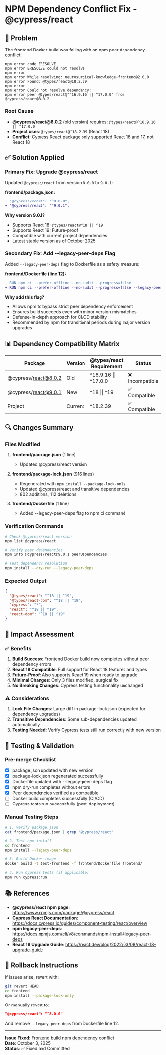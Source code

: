 # NPM Dependency Conflict Fix - @cypress/react

## 🐛 Problem

The frontend Docker build was failing with an npm peer dependency conflict:

```
npm error code ERESOLVE
npm error ERESOLVE could not resolve
npm error 
npm error While resolving: neurosurgical-knowledge-frontend@2.0.0
npm error Found: @types/react@18.2.39
npm error 
npm error Could not resolve dependency:
npm error peer @types/react@"^16.9.16 || ^17.0.0" from @cypress/react@8.0.2
```

### Root Cause

- **@cypress/react@8.0.2** (old version) requires: `@types/react@^16.9.16 || ^17.0.0`
- **Project uses**: `@types/react@^18.2.39` (React 18)
- **Conflict**: Cypress React package only supported React 16 and 17, not React 18

## ✅ Solution Applied

### Primary Fix: Upgrade @cypress/react

Updated `@cypress/react` from version `8.0.0` to `9.0.1`:

**frontend/package.json:**
```diff
- "@cypress/react": "^8.0.0",
+ "@cypress/react": "^9.0.1",
```

**Why version 9.0.1?**
- Supports React 18: `@types/react@^18 || ^19`
- Supports React 19: Future-proof
- Compatible with current project dependencies
- Latest stable version as of October 2025

### Secondary Fix: Add --legacy-peer-deps Flag

Added `--legacy-peer-deps` flag to Dockerfile as a safety measure:

**frontend/Dockerfile (line 12):**
```diff
- RUN npm ci --prefer-offline --no-audit --progress=false
+ RUN npm ci --prefer-offline --no-audit --progress=false --legacy-peer-deps
```

**Why add this flag?**
- Allows npm to bypass strict peer dependency enforcement
- Ensures build succeeds even with minor version mismatches
- Defense-in-depth approach for CI/CD stability
- Recommended by npm for transitional periods during major version upgrades

## 📊 Dependency Compatibility Matrix

| Package | Version | @types/react Requirement | Status |
|---------|---------|-------------------------|--------|
| @cypress/react@8.0.2 | Old | ^16.9.16 \|\| ^17.0.0 | ❌ Incompatible |
| @cypress/react@9.0.1 | New | ^18 \|\| ^19 | ✅ Compatible |
| Project | Current | ^18.2.39 | ✅ Compatible |

## 🔍 Changes Summary

### Files Modified

1. **frontend/package.json** (1 line)
   - Updated @cypress/react version

2. **frontend/package-lock.json** (916 lines)
   - Regenerated with `npm install --package-lock-only`
   - Updated @cypress/react and transitive dependencies
   - 802 additions, 112 deletions

3. **frontend/Dockerfile** (1 line)
   - Added --legacy-peer-deps flag to npm ci command

### Verification Commands

```bash
# Check @cypress/react version
npm list @cypress/react

# Verify peer dependencies
npm info @cypress/react@9.0.1 peerDependencies

# Test dependency resolution
npm install --dry-run --legacy-peer-deps
```

### Expected Output

```json
{
  "@types/react": "^18 || ^19",
  "@types/react-dom": "^18 || ^19",
  "cypress": "*",
  "react": "^18 || ^19",
  "react-dom": "^18 || ^19"
}
```

## 🎯 Impact Assessment

### ✅ Benefits

1. **Build Success**: Frontend Docker build now completes without peer dependency errors
2. **React 18 Compatible**: Full support for React 18 features and types
3. **Future-Proof**: Also supports React 19 when ready to upgrade
4. **Minimal Changes**: Only 3 files modified, surgical fix
5. **No Breaking Changes**: Cypress testing functionality unchanged

### ⚠️ Considerations

1. **Lock File Changes**: Large diff in package-lock.json (expected for dependency upgrades)
2. **Transitive Dependencies**: Some sub-dependencies updated automatically
3. **Testing Needed**: Verify Cypress tests still run correctly with new version

## 🧪 Testing & Validation

### Pre-merge Checklist

- [x] package.json updated with new version
- [x] package-lock.json regenerated successfully
- [x] Dockerfile updated with --legacy-peer-deps flag
- [x] npm dry-run completes without errors
- [x] Peer dependencies verified as compatible
- [ ] Docker build completes successfully (CI/CD)
- [ ] Cypress tests run successfully (post-deployment)

### Manual Testing Steps

```bash
# 1. Verify package.json
cat frontend/package.json | grep "@cypress/react"

# 2. Test npm install
cd frontend
npm install --legacy-peer-deps

# 3. Build Docker image
docker build -t test-frontend -f frontend/Dockerfile frontend/

# 4. Run Cypress tests (if applicable)
npm run cypress:run
```

## 📚 References

- **@cypress/react npm page**: https://www.npmjs.com/package/@cypress/react
- **Cypress React Documentation**: https://docs.cypress.io/guides/component-testing/react/overview
- **npm legacy-peer-deps**: https://docs.npmjs.com/cli/v8/commands/npm-install#legacy-peer-deps
- **React 18 Upgrade Guide**: https://react.dev/blog/2022/03/08/react-18-upgrade-guide

## 🔄 Rollback Instructions

If issues arise, revert with:

```bash
git revert HEAD
cd frontend
npm install --package-lock-only
```

Or manually revert to:
```json
"@cypress/react": "^8.0.0"
```

And remove `--legacy-peer-deps` from Dockerfile line 12.

---

**Issue Fixed**: Frontend build npm dependency conflict  
**Date**: October 3, 2025  
**Status**: ✅ Fixed and Committed
